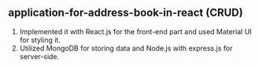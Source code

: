 ## application-for-address-book-in-react (CRUD)

1. Implemented it with React.js for the front-end part and used Material UI for styling it.
2. Utilized MongoDB for storing data and Node.js with express.js for server-side.


